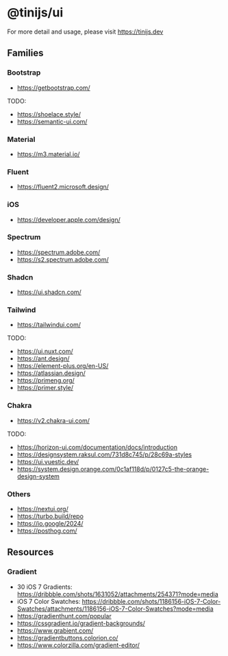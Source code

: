 # @tinijs/ui

For more detail and usage, please visit <https://tinijs.dev>

## Families

### Bootstrap

- https://getbootstrap.com/

TODO:
- https://shoelace.style/
- https://semantic-ui.com/

### Material

- https://m3.material.io/

### Fluent

- https://fluent2.microsoft.design/

### iOS

- https://developer.apple.com/design/

### Spectrum

- https://spectrum.adobe.com/
- https://s2.spectrum.adobe.com/

### Shadcn

- https://ui.shadcn.com/

### Tailwind

- https://tailwindui.com/

TODO:
- https://ui.nuxt.com/
- https://ant.design/
- https://element-plus.org/en-US/
- https://atlassian.design/
- https://primeng.org/
- https://primer.style/

### Chakra

- https://v2.chakra-ui.com/

TODO:
- https://horizon-ui.com/documentation/docs/introduction
- https://designsystem.raksul.com/731d8c745/p/28c69a-styles
- https://ui.vuestic.dev/
- https://system.design.orange.com/0c1af118d/p/0127c5-the-orange-design-system

### Others

- https://nextui.org/
- https://turbo.build/repo
- https://io.google/2024/
- https://posthog.com/

## Resources

### Gradient

- 30 iOS 7 Gradients: https://dribbble.com/shots/1631052/attachments/254371?mode=media
- iOS 7 Color Swatches: https://dribbble.com/shots/1186156-iOS-7-Color-Swatches/attachments/1186156-iOS-7-Color-Swatches?mode=media
- https://gradienthunt.com/popular
- https://cssgradient.io/gradient-backgrounds/
- https://www.grabient.com/
- https://gradientbuttons.colorion.co/
- https://www.colorzilla.com/gradient-editor/